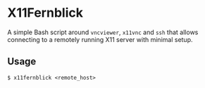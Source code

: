 X11Fernblick
============

A simple Bash script around `vncviewer`, `x11vnc` and `ssh` that
allows connecting to a remotely running X11 server with minimal setup.

Usage
-----

    $ x11fernblick <remote_host>
